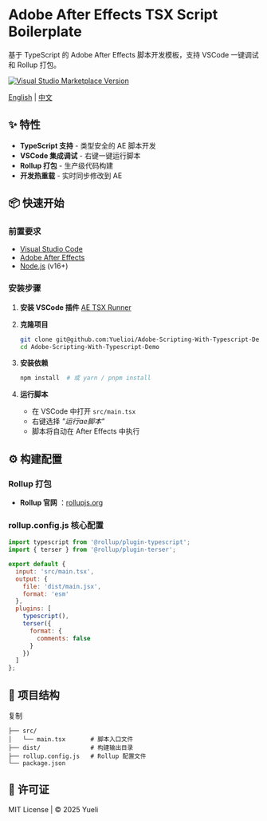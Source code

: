 # Adobe After Effects TSX Script Boilerplate

基于 TypeScript 的 Adobe After Effects 脚本开发模板，支持 VSCode 一键调试和 Rollup 打包。

[![Visual Studio Marketplace Version](https://img.shields.io/visual-studio-marketplace/v/yuelili.ae-tsx-runner?color=blue&label=AE%2520Runner%2520Plugin)](https://marketplace.visualstudio.com/items?itemName=yuelili.ae-tsx-runner)

[English](README-EN.md) | [中文](README.md)

## ✨ 特性

* **TypeScript 支持** - 类型安全的 AE 脚本开发
* **VSCode 集成调试** - 右键一键运行脚本
* **Rollup 打包** - 生产级代码构建
* **开发热重载** - 实时同步修改到 AE

## 📦 快速开始

### 前置要求

* [Visual Studio Code](https://code.visualstudio.com/)
* [Adobe After Effects](https://www.adobe.com/products/aftereffects.html)
* [Node.js](https://nodejs.org/) (v16+)

### 安装步骤

1. **安装 VSCode 插件**
   [AE TSX Runner](https://marketplace.visualstudio.com/items?itemName=yuelili.ae-tsx-runner)
2. **克隆项目**

   ```bash
   git clone git@github.com:Yuelioi/Adobe-Scripting-With-Typescript-Demo.git
   cd Adobe-Scripting-With-Typescript-Demo
   ```

3. **安装依赖**

   ```bash
   npm install  # 或 yarn / pnpm install
   ```

4. **运行脚本**

   * 在 VSCode 中打开 `src/main.tsx`
   * 右键选择 *"运行ae脚本"*
   * 脚本将自动在 After Effects 中执行

## ⚙️ 构建配置

### Rollup 打包

* **Rollup 官网** ：[rollupjs.org](https://rollupjs.org/)

### rollup.config.js 核心配置

```javascript
import typescript from '@rollup/plugin-typescript';
import { terser } from '@rollup/plugin-terser';

export default {
  input: 'src/main.tsx',
  output: {
    file: 'dist/main.jsx',
    format: 'esm'
  },
  plugins: [
    typescript(),
    terser({
      format: {
        comments: false
      }
    })
  ]
};
```

## 📂 项目结构

复制

```text
├── src/
│   └── main.tsx       # 脚本入口文件
├── dist/              # 构建输出目录
├── rollup.config.js   # Rollup 配置文件
└── package.json
```

## 📄 许可证

MIT License | © 2025 Yueli
